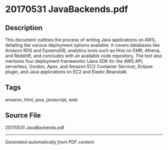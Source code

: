 # 20170531 JavaBackends.pdf

## Description
This document outlines the process of writing Java applications on AWS, detailing the various deployment options available. It covers databases like Amazon RDS and DynamoDB, analytics tools such as Hive on EMR, Athena, and Redshift, and concludes with an available code repository. The text also mentions four deployment frameworks (Java SDK for the AWS API, serverless, Gordon, Apex, and Amazon EC2 Container Service), Eclipse plugin, and Java applications on EC2 and Elastic Beanstalk.
## Tags
amazon, html, java, javascript, web

## Source File
20170531 JavaBackends.pdf

---
*Generated automatically from PDF content*

